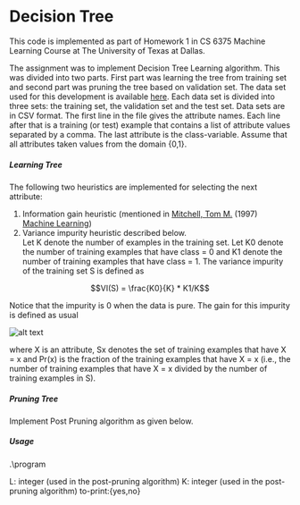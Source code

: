 # Decision Tree 

This code is implemented as part of Homework 1 in CS 6375 Machine Learning Course at The University of Texas at Dallas.

The assignment was to implement Decision Tree Learning algorithm. This was divided into two parts. First part was learning the tree from training set and second part was pruning the tree based on validation set. The data set used for this development is available [here](http://www.hlt.utdallas.edu/~vgogate/ml/2018s/homeworks.html). Each data set is divided into three sets: the training set, the validation set and the test set. Data sets are in CSV format. The first line in the file gives the attribute names. Each line after that is a training (or test) example that contains a list of attribute values separated by a comma. The last attribute is the class-variable. Assume that all attributes taken values from the domain {0,1}.

##### Learning Tree
The following two heuristics are implemented for selecting the next attribute:

1. Information gain heuristic (mentioned in [Mitchell, Tom M.](http://www.cs.cmu.edu/~tom/) (1997) [Machine Learning](https://www.cs.cmu.edu/~tom/mlbook.html))
2. Variance impurity heuristic described below.  
Let K denote the number of examples in the training set. Let K0 denote the number of training examples that have class = 0 and K1 denote the number of training examples that have class = 1. The variance impurity of the training set S is defined as

```math
VI(S) = \frac{K0}{K} * K1/K
```

Notice that the impurity is 0 when the data is pure. The gain for this impurity is defined as usual

 ![alt text](https://github.com/harshakokel/Machine-Learning/blob/master/Assets/information-gain-equation.png, "Information Gain equation")

where X is an attribute, Sx denotes the set of training examples that have X = x and Pr(x) is the fraction of the training examples that have X = x (i.e., the number of training examples that have X = x divided by the number of training examples in S).

##### Pruning Tree
Implement Post Pruning algorithm as given below.

##### Usage
.\program <L> <K> <training-set> <validation-set> <test-set> <to-print>

L: integer (used in the post-pruning algorithm)
K: integer (used in the post-pruning algorithm)
to-print:{yes,no}

